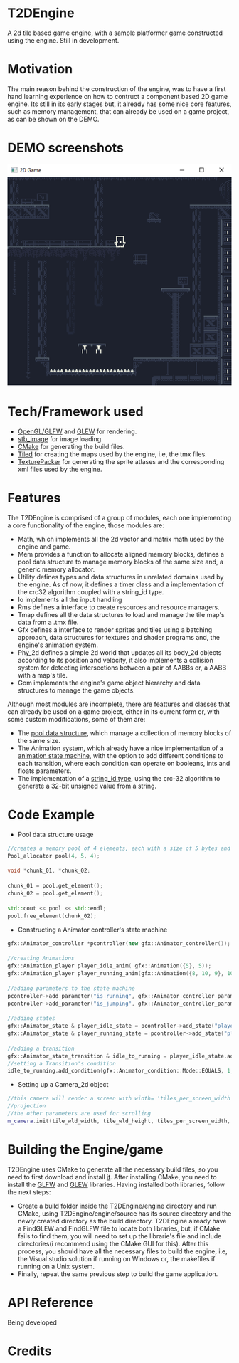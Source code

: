 # T2DEngine
A 2d tile based game engine, with a sample platformer game constructed using the engine. Still in development.
# Motivation
The main reason behind the construction of the engine, was to have a first hand learning experience on how to contruct a component based 2D game engine. Its still in its early stages but, it already has some nice core features, such as memory management, that can already be used on a game project, as can be shown on the DEMO. 
# DEMO screenshots
![alt text](screenshots/screenshot01.png)
# Tech/Framework used
  - [OpenGL/GLFW](http://www.glfw.org/) and [GLEW](http://glew.sourceforge.net/) for rendering. 
  - [stb_image](https://github.com/nothings/stb) for image loading. 
  - [CMake](https://cmake.org/) for generating the build files.
  - [Tiled](https://www.mapeditor.org/) for creating the maps used by the engine, i.e, the tmx files.
  - [TexturePacker](https://www.codeandweb.com/texturepacker) for generating the sprite atlases and the corresponding xml files used by the engine.
# Features
The T2DEngine is comprised of a group of modules, each one implementing a core functionality of the engine, those modules are:
  - Math, which implements all the 2d vector and matrix math used by the engine and game.
  - Mem provides a function to allocate aligned memory blocks, defines a pool data structure to manage memory blocks of the same size and, a generic memory allocator.
  - Utility defines types and data structures in unrelated domains used by the engine. As of now, it defines a timer class and a implementation of the crc32 algorithm coupled with a string_id type.
  - Io implements all the input handling
  - Rms defines a interface to create resources and resource managers.
  - Tmap defines all the data structures to load and manage the tile map's data from a .tmx file.
  - Gfx defines a interface to render sprites and tiles using a batching approach, data structures for textures and shader programs and, the engine's animation system.
  - Phy_2d defines a simple 2d world that updates all its body_2d objects according to its position and velocity, it also implements a collision system for detecting intersections between a pair of AABBs or, a AABB with a map's tile.
  - Gom implements the engine's game object hierarchy and data structures to manage the game objects.

Although most modules are incomplete, there are feattures and classes that can already be used on a game project, either in its current form or, with some custom modifications, some of them are:
  - The [pool data structure](https://github.com/mateusgondim/T2DEngine/blob/master/engine/source/mem/source/src/Pool_allocator.hpp), which manage a collection of memory blocks of the same size. 
  - The Animation system, which already have a nice implementation of a [animation state machine](https://github.com/mateusgondim/T2DEngine/blob/master/engine/source/gfx/source/src/Animator_controller.hpp), with the option to add different conditions to each transition, where each condition can operate on booleans, ints and floats parameters.
  - The implementation of a [string_id type](https://github.com/mateusgondim/T2DEngine/blob/master/engine/source/utility/source/src/string_id.hpp), using the crc-32 algorithm to generate a 32-bit unsigned value from a string.
  # Code Example
  - Pool data structure usage
  ```c++
  //creates a memory pool of 4 elements, each with a size of 5 bytes and with a 4-byte aligment requirement 
  Pool_allocator pool(4, 5, 4); 
  
  void *chunk_01, *chunk_02;
  
  chunk_01 = pool.get_element();
  chunk_02 = pool.get_element();
  
  std::cout << pool << std::endl;
  pool.free_element(chunk_02);  
  
  ```
  - Constructing a Animator controller's state machine
  ```c++
  gfx::Animator_controller *pcontroller(new gfx::Animator_controller());
  
  //creating Animations
  gfx::Animation_player player_idle_anim( gfx::Animation({5}, 5));
  gfx::Animation_player player_running_anim(gfx::Animation({8, 10, 9}, 10));
  
  //adding parameters to the state machine
  pcontroller->add_parameter("is_running", gfx::Animator_controller_parameter::Type::BOOL);
  pcontroller->add_parameter("is_jumping", gfx::Animator_controller_parameter::Type::BOOL);
  
  //adding states
  gfx::Animator_state & player_idle_state = pcontroller->add_state("player_idle", player_idle_anim);
  gfx::Animator_state & player_running_state = pcontroller->add_state("player_running", player_running_anim);
  
  //adding a transition
  gfx::Animator_state_transition & idle_to_running = player_idle_state.add_transition("player_running");
  //setting a Transition's condition
  idle_to_running.add_condition(gfx::Animator_condition::Mode::EQUALS, 1, "is_running");
  ```
  - Setting up a Camera_2d object
  ```c++
  //this camera will render a screen with width= 'tiles_per_screen_width' and height = "tiles_per_screen_height", using orthographic
  //projection
  //the other parameters are used for scrolling
  m_camera.init(tile_wld_width, tile_wld_height, tiles_per_screen_width, tiles_per_screen_height, tile_map_width, tile_map_height, map_origin);
  ```
  # Building the Engine/game
  T2DEngine uses CMake to generate all the necessary build files, so you need to first download and install [it](https://cmake.org/). After installing CMake, you need to install the [GLFW](http://www.glfw.org/) and [GLEW](http://glew.sourceforge.net/) libraries. Having installed both libraries, follow the next steps:
  - Create a build folder inside the T2DEngine/engine directory and run CMake, using T2DEngine/engine/source has its source directory and the newly created directory as the build directory. T2DEngine already have a FindGLEW and FindGLFW file to locate both libraries, but, if CMake fails to find them, you will need to set up the librarie's file and include directories(i recommend using the CMake GUI for this). After this process, you should have all the necessary files to build the engine, i.e, the Visual studio solution if running on Windows or, the makefiles if running on a Unix system.
  -  Finally, repeat the same previous step to build the game application.
  # API Reference
  Being developed
  # Credits
